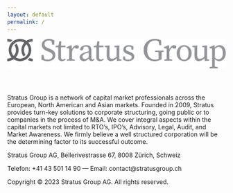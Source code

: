```yaml
---
layout: default
permalink: /
---
```


<header>
	<img id="logo" src="/logo.svg">
</header>

Stratus Group is a network of capital market professionals across the European, North American and Asian markets. Founded in 2009, Stratus provides turn-key solutions to corporate structuring, going public or to companies in the process of M&A. We cover integral aspects within the capital markets not limited to RTO’s, IPO’s, Advisory, Legal, Audit, and Market Awareness. We firmly believe a well structured corporation will be the determining factor to its successful outcome.

<footer>
	<p>Stratus Group AG, Bellerivestrasse 67, 8008 Zürich, Schweiz</p>
	<p>Telefon: +41 43 501 14 90 — Email: contact@stratusgroup.ch</p>
	<p>Copyright © 2023 Stratus Group AG. All rights reserved.</p>
</footer>
